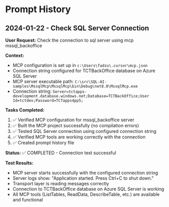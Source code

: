 # Prompt History

## 2024-01-22 - Check SQL Server Connection

**User Request:** Check the connection to sql server using mcp mssql_backoffice

**Context:** 
- MCP configuration is set up in `c:\Users\fadzu\.cursor\mcp.json`
- Connection string configured for TCTBackOffice database on Azure SQL Server
- MCP server executable path: `C:\src\SQL-AI-samples\MssqlMcp\MssqlMcp\bin\Debug\net8.0\MssqlMcp.exe`
- Connection string: `Server=tctapps-development.database.windows.net;Database=TCTBackOffice;User Id=tctdev;Password=TCTapps4pp5;`

**Tasks Completed:**
1. ✅ Verified MCP configuration for mssql_backoffice server
2. ✅ Built the MCP project successfully (no compilation errors)
3. ✅ Tested SQL Server connection using configured connection string
4. ✅ Verified MCP tools are working correctly with the connection
5. ✅ Created prompt history file

**Status:** ✅ COMPLETED - Connection test successful

**Test Results:**
- MCP server starts successfully with the configured connection string
- Server logs show: "Application started. Press Ctrl+C to shut down."
- Transport layer is reading messages correctly
- Connection to TCTBackOffice database on Azure SQL Server is working
- All MCP tools (ListTables, ReadData, DescribeTable, etc.) are available and functional
